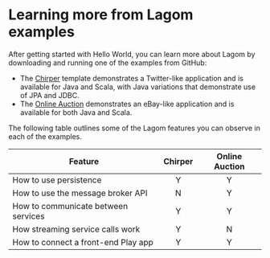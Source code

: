 # Learning more from Lagom examples

After getting started with Hello World, you can learn more about Lagom by downloading and running one of the examples from GitHub:

* The [Chirper](https://github.com/search?utf8=%E2%9C%93&q=Lagom+chirper) template demonstrates a Twitter-like application and is available for Java and Scala, with Java variations that demonstrate use of JPA and JDBC.
* The [Online Auction](https://github.com/search?utf8=%E2%9C%93&q=lagom%2Fonline+auction&type=Repositories&ref=searchresults) demonstrates an eBay-like application and is available for both Java and Scala.

The following table outlines some of the Lagom features you can observe in each of the examples.

Feature |Chirper| Online Auction |
--------|:--------:|:-------------:|
How to use persistence| Y | Y 
How to use the message broker API| N | Y
How to communicate between services| Y | Y
How streaming service calls work | Y | N
How to connect a front-end Play app | Y | Y



